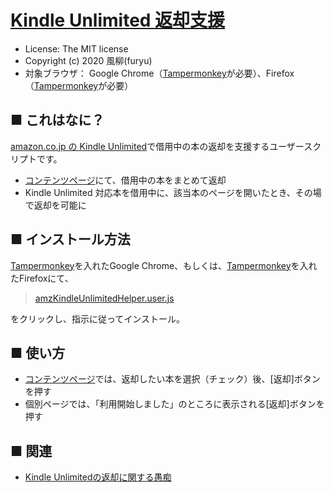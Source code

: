 [Kindle Unlimited 返却支援](https://github.com/furyutei/amzKindleUnlimitedHelper)
===

- License: The MIT license  
- Copyright (c) 2020 風柳(furyu)  
- 対象ブラウザ： Google Chrome（[Tampermonkey](https://chrome.google.com/webstore/detail/tampermonkey/dhdgffkkebhmkfjojejmpbldmpobfkfo)が必要）、Firefox（[Tampermonkey](https://addons.mozilla.org/ja/firefox/addon/tampermonkey/)が必要）


■ これはなに？
---
[amazon.co.jp の Kindle Unlimited](https://www.amazon.co.jp/kindle-dbs/hz/bookshelf?shoppingPortalEnabled=true&_encoding=UTF8&ref_=sv_nav_ebook_2)で借用中の本の返却を支援するユーザースクリプトです。  

- [コンテンツページ](https://www.amazon.co.jp/hz/mycd/myx?ref_=nav_AccountFlyout_myk#/home/content/kuBooks/dateDsc/)にて、借用中の本をまとめて返却  
- Kindle Unlimited 対応本を借用中に、該当本のページを開いたとき、その場で返却を可能に


■ インストール方法
---
[Tampermonkey](https://chrome.google.com/webstore/detail/tampermonkey/dhdgffkkebhmkfjojejmpbldmpobfkfo?hl=ja)を入れたGoogle Chrome、もしくは、[Tampermonkey](https://addons.mozilla.org/ja/firefox/addon/tampermonkey/)を入れたFirefoxにて、  

> [amzKindleUnlimitedHelper.user.js](https://github.com/furyutei/amzKindleUnlimitedHelper/raw/master/src/js/amzKindleUnlimitedHelper.user.js)  

をクリックし、指示に従ってインストール。  


■ 使い方
---
- [コンテンツページ](https://www.amazon.co.jp/hz/mycd/myx?ref_=nav_AccountFlyout_myk#/home/content/kuBooks/dateDsc/)では、返却したい本を選択（チェック）後、[返却]ボタンを押す
- 個別ページでは、「利用開始しました」のところに表示される[返却]ボタンを押す


■ 関連
---
- [Kindle Unlimitedの返却に関する愚痴](https://twitter.com/furyutei/status/1239042352141889536)
